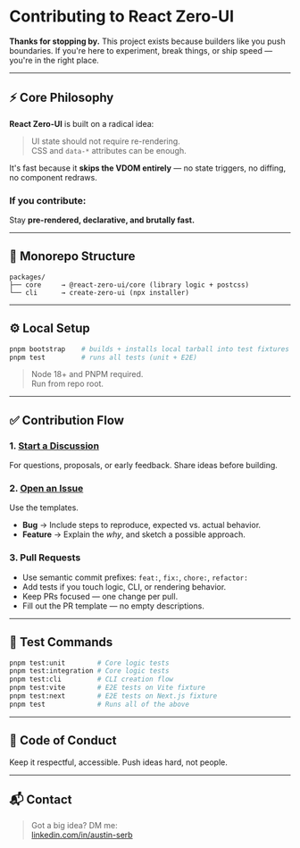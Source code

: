 # Contributing to React Zero-UI

**Thanks for stopping by.** This project exists because builders like you push boundaries. If you're here to experiment, break things, or ship speed — you're in the right place.

---

## ⚡ Core Philosophy

**React Zero-UI** is built on a radical idea:

> UI state should not require re-rendering.  
> CSS and `data-*` attributes can be enough.

It's fast because it **skips the VDOM entirely** — no state triggers, no diffing, no component redraws.

### If you contribute:

Stay **pre-rendered, declarative, and brutally fast.**

---

## 🧠 Monorepo Structure

```
packages/
├── core     → @react-zero-ui/core (library logic + postcss)
└── cli      → create-zero-ui (npx installer)
```

---

## ⚙️ Local Setup

```bash
pnpm bootstrap    # builds + installs local tarball into test fixtures
pnpm test         # runs all tests (unit + E2E)
```

> Node 18+ and PNPM required.  
> Run from repo root.

---

## ✅ Contribution Flow

### 1. [Start a Discussion](https://github.com/react-zero-ui/core/discussions)

For questions, proposals, or early feedback. Share ideas before building.

### 2. [Open an Issue](https://github.com/react-zero-ui/core/issues)

Use the templates.

- **Bug** → Include steps to reproduce, expected vs. actual behavior.
- **Feature** → Explain the _why_, and sketch a possible approach.

### 3. Pull Requests

- Use semantic commit prefixes: `feat:`, `fix:`, `chore:`, `refactor:`
- Add tests if you touch logic, CLI, or rendering behavior.
- Keep PRs focused — one change per pull.
- Fill out the PR template — no empty descriptions.

---

## 🧪 Test Commands

```bash
pnpm test:unit        # Core logic tests
pnpm test:integration # Core logic tests
pnpm test:cli         # CLI creation flow
pnpm test:vite        # E2E tests on Vite fixture
pnpm test:next        # E2E tests on Next.js fixture
pnpm test             # Runs all of the above
```

---

## 🤝 Code of Conduct

Keep it respectful, accessible. Push ideas hard, not people.

---

## 📬 Contact

> Got a big idea? DM me:  
> [linkedin.com/in/austin-serb](https://www.linkedin.com/in/austin-serb/)
